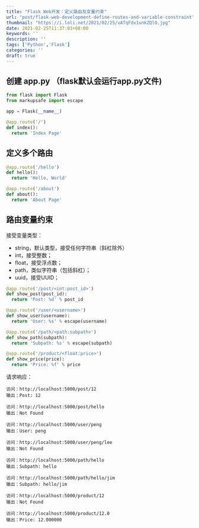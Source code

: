 ```yaml
---
title: "Flask Web开发：定义路由及变量约束"
url: "post/flask-web-development-define-routes-and-variable-constraint"
thumbnail: "https://i.loli.net/2021/02/25/vATqFdx1unkZQlO.jpg"
date: 2021-02-25T11:37:03+08:00
keywords: ''
description: ''
tags: ['Python','Flask']
categories: ''
draft: true
---
```


## 创建 app.py （flask默认会运行app.py文件)

```Python
from flask import Flask
from markupsafe import escape

app = Flask(__name__)

@app.route('/')
def index():
  return 'Index Page'
```

## 定义多个路由

```Python
@app.route('/hello')
def hello():
  return 'Hello, World'

@app.route('/about')
def about():
  return 'About Page'
```

## 路由变量约束

接受变量类型：  
- string，默认类型，接受任何字符串（斜杠除外）    
- int，接受整数；   
- float，接受浮点数；  
- path，类似字符串（包括斜杠）；  
- uuid，接受UUID；  


```Python
@app.route('/post/<int:post_id>')
def show_post(post_id):
  return 'Post: %d' % post_id

@app.route('/user/<username>')
def show_user(username):
  return 'User: %s' % escape(username)

@app.route('/path/<path:subpath>')
def show_path(subpath):
  return 'Subpath: %s' % escape(subpath)

@app.route('/product/<float:price>')
def show_price(price):
  return 'Price: %f' % price
```

请求响应：
```
访问：http://localhost:5000/post/12  
输出：Post: 12

访问：http://localhost:5000/post/hello  
输出：Not Found

访问：http://localhost:5000/user/peng  
输出：User: peng

访问：http://localhost:5000/user/peng/lee  
输出：Not Found

访问：http://localhost:5000/path/hello  
输出：Subpath: hello

访问：http://localhost:5000/path/hello/jim  
输出：Subpath: hello/jim

访问：http://localhost:5000/product/12   
输出：Not Found

访问：http://localhost:5000/product/12.0   
输出：Price: 12.000000
```